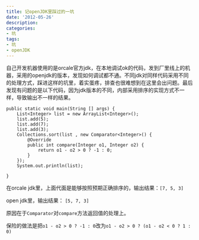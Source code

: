 ```yaml
---
title: 记openJDK里踩过的一坑
date: '2012-05-26'
description:
categories:
- 坑
tags:
- 坑
- openJDK
---
```


自己开发机器使用的是orcale官方jdk，在本地调试ok的代码，发到厂里线上的机器，采用的openjdk的版本，发现如何调试都不通。不同jdk对同样代码采用不同的处理方式，踩进这样的坑里，着实蛋疼，排查也很难想到在这里会出问题。最后发现有问题的是以下代码，因为jdk版本的不同，内部采用排序的实现方式不一样，导致输出不一样的结果。

```
public static void main(String [] args) {
	List<Integer> list = new ArrayList<Integer>();
	list.add(5);
	list.add(7);
	list.add(3);
	Collections.sort(list , new Comparator<Integer>() {
		@Override
		public int compare(Integer o1, Integer o2) {
			return o1 - o2 > 0 ? -1 : 0;
		}
	});
	System.out.println(list);
	
}
```

在orcale jdk里，上面代面是能够按照预期正确排序的，输出结果：`[7, 5, 3]`

open jdk里，输出结果：	`[5, 7, 3]`

原因在于`Comparator`对`compare`方法返回值的处理上。

保险的做法是把`o1 - o2 > 0 ? -1 : 0`改为`o1 - o2 > 0 ? (o1 - o2 < 0 ? 1 : 0)`
